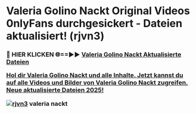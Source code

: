 # Valeria Golino Nackt Original Videos 0nlyFans durchgesickert - Dateien aktualisiert! (rjvn3)

<h3>🔴 HIER KLICKEN 🌐==►► <a href="https://tinyurl.com/h6vf6nb8" rel="nofollow">Valeria Golino Nackt Aktualisierte Dateien

Hol dir Valeria Golino Nackt und alle Inhalte. Jetzt kannst du auf alle Videos und Bilder von Valeria Golino Nackt zugreifen. Neue aktualisierte Dateien 2025!

[![rjvn3](https://i.imgur.com/sD4kR3V.gif)](https://tinyurl.com/h6vf6nb8)
valeria nackt